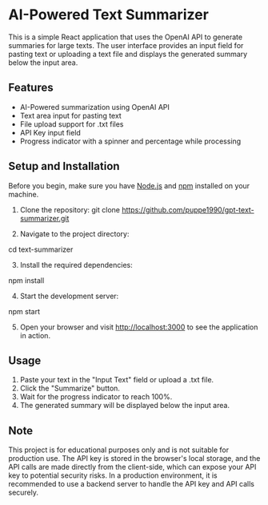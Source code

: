 # AI-Powered Text Summarizer

This is a simple React application that uses the OpenAI API to generate summaries for large texts. The user interface provides an input field for pasting text or uploading a text file and displays the generated summary below the input area.

## Features

- AI-Powered summarization using OpenAI API
- Text area input for pasting text
- File upload support for .txt files
- API Key input field
- Progress indicator with a spinner and percentage while processing

## Setup and Installation

Before you begin, make sure you have [Node.js](https://nodejs.org/) and [npm](https://www.npmjs.com/get-npm) installed on your machine.

1. Clone the repository:
   git clone https://github.com/puppe1990/gpt-text-summarizer.git

2. Navigate to the project directory:

cd text-summarizer

3. Install the required dependencies:

npm install

4. Start the development server:

npm start

5. Open your browser and visit [http://localhost:3000](http://localhost:3000) to see the application in action.

## Usage

1. Paste your text in the "Input Text" field or upload a .txt file.
2. Click the "Summarize" button.
3. Wait for the progress indicator to reach 100%.
4. The generated summary will be displayed below the input area.

## Note

This project is for educational purposes only and is not suitable for production use. The API key is stored in the browser's local storage, and the API calls are made directly from the client-side, which can expose your API key to potential security risks. In a production environment, it is recommended to use a backend server to handle the API key and API calls securely.
